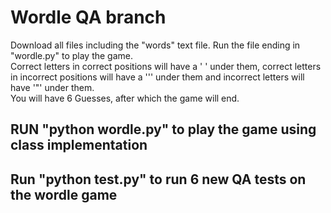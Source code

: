 # Wordle QA branch

Download all files including the "words" text file. Run the file ending in "wordle.py" to play the game. <br>
Correct letters in correct positions will have a ' ' under them, correct letters in incorrect positions will have a '\'' under them and incorrect letters will have '\"' under them. <br>
You will have 6 Guesses, after which the game will end.

## RUN "python wordle.py" to play the game using class implementation
## Run "python test.py" to run 6 new QA tests on the wordle game